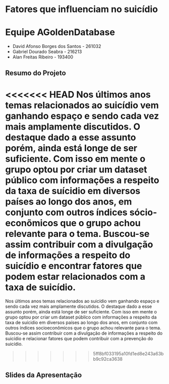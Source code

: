 # Fatores que influenciam no suicídio

# Equipe AGoldenDatabase

* David Afonso Borges dos Santos - 261032
* Gabriel Dourado Seabra - 216213
* Alan Freitas Ribeiro - 193400

## Resumo do Projeto

<<<<<<< HEAD
Nos últimos anos temas relacionados ao suicídio vem ganhando espaço e sendo cada vez mais amplamente discutidos. O destaque dado a esse assunto porém, ainda está longe de ser suficiente. Com isso em mente o grupo optou por criar um dataset público com informações a respeito da taxa de suícidio em diversos países ao longo dos anos, em conjunto com outros índices sócio-econõmicos que o grupo achou relevante para o tema. Buscou-se assim contribuir com a divulgação de informações a respeito do suicídio e encontrar fatores que podem estar relacionados com a taxa de suicídio.
=======
Nos últimos anos temas relacionados ao suicídio vem ganhando espaço e sendo cada vez mais amplamente discutidos. O destaque dado a esse assunto porém, ainda está longe de ser suficiente. Com isso em mente o grupo optou por criar um dataset público com informações a respeito da taxa de suícidio em diversos países ao longo dos anos, em conjunto com outros índices socioeconômicos que o grupo achou relevante para o tema. Buscou-se assim contribuir com a divulgação de informações a respeito do suicídio e relacionar fatores que podem contribuir com a prevenção do suicídio.
>>>>>>> 5ff8bf033195a10fd1ed8e243a63bb9c92ca3638

## Slides da Apresentação


